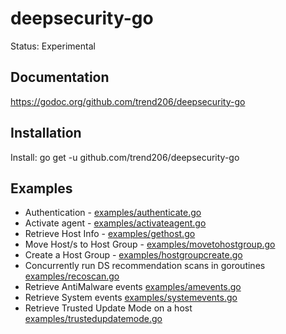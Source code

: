 # deepsecurity-go

Status: Experimental<br/>

Documentation
----
https://godoc.org/github.com/trend206/deepsecurity-go<br/>

Installation
----

Install: go get -u github.com/trend206/deepsecurity-go


Examples
----
* Authentication - [examples/authenticate.go](examples/authenticate.go)
* Activate agent - [examples/activateagent.go](examples/activateagent.go)
* Retrieve Host Info - [examples/gethost.go](examples/gethost.go)
* Move Host/s to Host Group - [examples/movetohostgroup.go](examples/movetohostgroup.go)
* Create a Host Group - [examples/hostgroupcreate.go](examples/hostgroupcreate.go)
* Concurrently run DS recommendation scans in goroutines [examples/recoscan.go](examples/recoscan.go)
* Retrieve AntiMalware events [examples/amevents.go](examples/amevents.go)
* Retrieve System events [examples/systemevents.go](examples/systemevents.go)
* Retrieve Trusted Update Mode on a host [examples/trustedupdatemode.go](examples/trustedupdatemode.go)